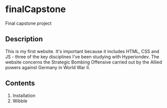 # finalCapstone
Final capstone project
## Description
This is my first website. It's important because it includes HTML, CSS and JS - three of the key disciplines I've been studying with Hyperiondev. The website concerns the Strategic Bombing Offensive carried out by the Allied powers against Germany in World War II.
## Contents
1. Installation
1. Wibble
